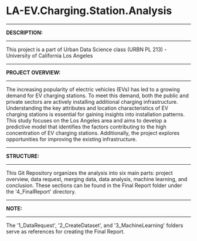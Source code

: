 # LA-EV.Charging.Station.Analysis

___________________
**DESCRIPTION:**
___________________

This project is a part of Urban Data Science class (URBN PL 213) - University of California Los Angeles 

___________________
**PROJECT OVERVIEW:**
___________________

The increasing popularity of electric vehicles (EVs) has led to a growing demand for EV charging stations. To meet this demand, both the public and private sectors are actively installing additional charging infrastructure. Understanding the key attributes and location characteristics of EV charging stations is essential for gaining insights into installation patterns. This study focuses on the Los Angeles area and aims to develop a predictive model that identifies the factors contributing to the high concentration of EV charging stations. Additionally, the project explores opportunities for improving the existing infrastructure.

___________________
**STRUCTURE:**
___________________

This Git Repository organizes the analysis into six main parts: project overview, data request, merging data, data analysis, machine learning, and conclusion. These sections can be found in the Final Report folder under the '4_FinalReport' directory.

___________________
**NOTE:**
___________________
The '1_DataRequest', '2_CreateDataset', and '3_MachineLearning' folders serve as references for creating the Final Report.
